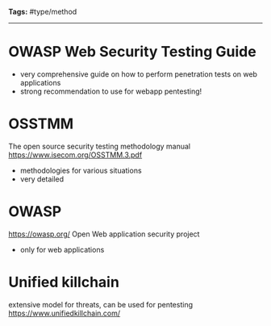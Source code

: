 **Tags:** #type/method

---
# OWASP Web Security Testing Guide
- very comprehensive guide on how to perform penetration tests on web applications
- strong recommendation to use for webapp pentesting!

# OSSTMM
The open source security testing methodology manual
https://www.isecom.org/OSSTMM.3.pdf

- methodologies for various situations
- very detailed
# OWASP
https://owasp.org/
Open Web application security project
- only for web applications
# Unified killchain
extensive model for threats, can be used for pentesting
https://www.unifiedkillchain.com/